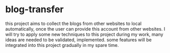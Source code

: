 blog-transfer
=============
this project aims to collect the blogs from other websites to local automatically,
once the user can provide this account from other websites.
I will try to apply some new techniques to this project during my work, 
many ideas are needed to be validated, implemented. some features will be
integrated into this project gradually in my spare time.